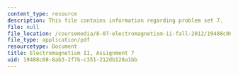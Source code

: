 ```yaml
---
content_type: resource
description: This file contains information regarding problem set 7.
file: null
file_location: /coursemedia/8-07-electromagnetism-ii-fall-2012/19488c088ab32f7bc351212db128a1bb_MIT8_07F12_pset07.pdf
file_type: application/pdf
resourcetype: Document
title: Electromagnetism II, Assignment 7
uid: 19488c08-8ab3-2f7b-c351-212db128a1bb
---
```


